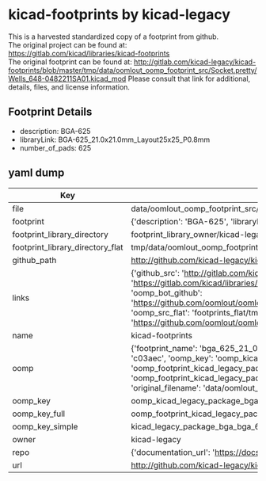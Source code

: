 # kicad-footprints by kicad-legacy  
This is a harvested standardized copy of a footprint from github.  
The original project can be found at:  
https://gitlab.com/kicad/libraries/kicad-footprints  
The original footprint can be found at:
http://gitlab.com/kicad-legacy/kicad-footprints/blob/master/tmp/data/oomlout_oomp_footprint_src/Socket.pretty/Wells_648-0482211SA01.kicad_mod
Please consult that link for additional, details, files, and license information.  
## Footprint Details
* description: BGA-625  
* libraryLink: BGA-625_21.0x21.0mm_Layout25x25_P0.8mm  
* number_of_pads: 625  
## yaml dump  
| Key | Value |  
| --- | --- |  
| file | data/oomlout_oomp_footprint_src/kicad-footprints/Package_BGA.pretty/BGA-625_21.0x21.0mm_Layout25x25_P0.8mm.kicad_mod |  
| footprint | {'description': 'BGA-625', 'libraryLink': 'BGA-625_21.0x21.0mm_Layout25x25_P0.8mm', 'number_of_pads': 625} |  
| footprint_library_directory | footprint_library_owner/kicad-legacy_kicad-footprints |  
| footprint_library_directory_flat | tmp/data/oomlout_oomp_footprint_src/footprints_flat/kicad_legacy_package_bga_bga_625_21_0x21_0mm_layout25x25_p0_8mm/working |  
| github_path | http://github.com/kicad-legacy/kicad-footprints/blob/master/tmp/data/oomlout_oomp_footprint_src/Package_BGA.pretty/BGA-625_21.0x21.0mm_Layout25x25_P0.8mm.kicad_mod |  
| links | {'github_src': 'http://gitlab.com/kicad-legacy/kicad-footprints/blob/master/tmp/data/oomlout_oomp_footprint_src/Socket.pretty/Wells_648-0482211SA01.kicad_mod', 'github_src_repo': 'https://gitlab.com/kicad/libraries/kicad-footprints', 'oomp_bot': 'tmp/data/oomlout_oomp_footprint_src/footprints/kicad_legacy_package_bga_bga_625_21_0x21_0mm_layout25x25_p0_8mm/working', 'oomp_bot_github': 'https://github.com/oomlout/oomlout_oomp_footprint_bot/tree/main/tmp/data/oomlout_oomp_footprint_src/footprints/kicad_legacy_package_bga_bga_625_21_0x21_0mm_layout25x25_p0_8mm/working', 'oomp_src_flat': 'footprints_flat/tmp/data/oomlout_oomp_footprint_src/footprints_flat/kicad_legacy_package_bga_bga_625_21_0x21_0mm_layout25x25_p0_8mm/working', 'oomp_src_flat_github': 'https://github.com/oomlout/oomlout_oomp_footprint_src/tree/main/tmp/data/oomlout_oomp_footprint_src/footprints_flat/kicad_legacy_package_bga_bga_625_21_0x21_0mm_layout25x25_p0_8mm/working'} |  
| name | kicad-footprints |  
| oomp | {'footprint_name': 'bga_625_21_0x21_0mm_layout25x25_p0_8mm', 'library_name': 'package_bga', 'md5': 'c03aeca53c1c24342485bc06c8b5a76d', 'md5_10': 'c03aeca53c', 'md5_5': 'c03ae', 'md5_6': 'c03aec', 'oomp_key': 'oomp_kicad_legacy_package_bga_bga_625_21_0x21_0mm_layout25x25_p0_8mm', 'oomp_key_extra': 'oomp_footprint_kicad_legacy_package_bga_bga_625_21_0x21_0mm_layout25x25_p0_8mm', 'oomp_key_full': 'oomp_footprint_kicad_legacy_package_bga_bga_625_21_0x21_0mm_layout25x25_p0_8mm_c03aec', 'oomp_key_simple': 'kicad_legacy_package_bga_bga_625_21_0x21_0mm_layout25x25_p0_8mm', 'original_filename': 'data/oomlout_oomp_footprint_src/kicad-footprints/Package_BGA.pretty/BGA-625_21.0x21.0mm_Layout25x25_P0.8mm.kicad_mod', 'owner_name': 'kicad_legacy'} |  
| oomp_key | oomp_kicad_legacy_package_bga_bga_625_21_0x21_0mm_layout25x25_p0_8mm |  
| oomp_key_full | oomp_footprint_kicad_legacy_package_bga_bga_625_21_0x21_0mm_layout25x25_p0_8mm |  
| oomp_key_simple | kicad_legacy_package_bga_bga_625_21_0x21_0mm_layout25x25_p0_8mm |  
| owner | kicad-legacy |  
| repo | {'documentation_url': 'https://docs.github.com/rest/repos/repos#get-a-repository', 'message': 'Not Found'} |  
| url | http://github.com/kicad-legacy/kicad-footprints |  

